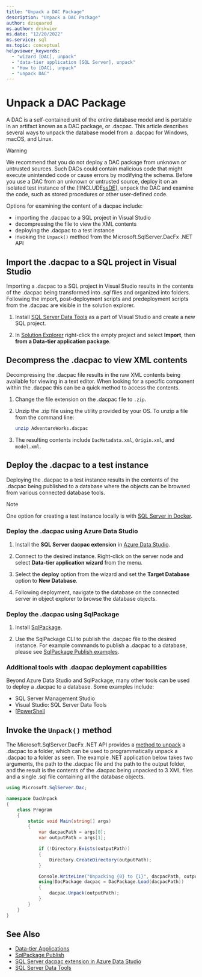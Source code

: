 ```yaml
---
title: "Unpack a DAC Package"
description: "Unpack a DAC Package"
author: dzsquared
ms.author: drskwier
ms.date: "12/20/2022"
ms.service: sql
ms.topic: conceptual
helpviewer_keywords:
  - "wizard [DAC], unpack"
  - "data-tier application [SQL Server], unpack"
  - "How to [DAC], unpack"
  - "unpack DAC"
---
```

# Unpack a DAC Package

A DAC is a self-contained unit of the entire database model and is portable in an artifact known as a DAC package, or .dacpac.  This article describes several ways to unpack the database model from a .dacpac for Windows, macOS, and Linux.

> [!WARNING]
> We recommend that you do not deploy a DAC package from unknown or untrusted sources. Such DACs could contain malicious code that might execute unintended code or cause errors by modifying the schema. Before you use a DAC from an unknown or untrusted source, deploy it on an isolated test instance of the [!INCLUDE[ssDE](../../includes/ssde-md.md)], unpack the DAC and examine the code, such as stored procedures or other user-defined code.

Options for examining the content of a dacpac include:

- importing the .dacpac to a SQL project in Visual Studio
- decompressing the file to view the XML contents
- deploying the .dacpac to a test instance
- invoking the `Unpack()` method from the Microsoft.SqlServer.DacFx .NET API

## Import the .dacpac to a SQL project in Visual Studio

Importing a .dacpac to a SQL project in Visual Studio results in the contents of the .dacpac being transformed into *.sql* files and organized into folders. Following the import, post-deployment scripts and predeployment scripts from the .dacpac are visible in the solution explorer.

1. Install [SQL Server Data Tools](../../ssdt/download-sql-server-data-tools-ssdt.md) as a part of Visual Studio and create a new SQL project.

2. In [Solution Explorer](/visualstudio/ide/use-solution-explorer) right-click the empty project and select **Import**, then **from a Data-tier application package**.

## Decompress the .dacpac to view XML contents

Decompressing the .dacpac file results in the raw XML contents being available for viewing in a text editor.  When looking for a specific component within the .dacpac this can be a quick method to access the contents.

1. Change the file extension on the .dacpac file to `.zip`.

2. Unzip the .zip file using the utility provided by your OS. To unzip a file from the command line:

    ```bash
    unzip AdventureWorks.dacpac
    ```

3. The resulting contents include `DacMetadata.xml`, `Origin.xml`, and `model.xml`.

## Deploy the .dacpac to a test instance

Deploying the .dacpac to a test instance results in the contents of the .dacpac being published to a database where the objects can be browsed from various connected database tools.

> [!NOTE]
> One option for creating a test instance locally is with [SQL Server in Docker](../../linux/quickstart-install-connect-docker.md#pullandrun2022).

### Deploy the .dacpac using Azure Data Studio

1. Install the **SQL Server dacpac extension** in [Azure Data Studio](../../azure-data-studio/extensions/sql-server-dacpac-extension.md).

2. Connect to the desired instance. Right-click on the server node and select **Data-tier application wizard** from the menu.

3. Select the **deploy** option from the wizard and set the **Target Database** option to **New Database**.

4. Following deployment, navigate to the database on the connected server in object explorer to browse the database objects.

### Deploy the .dacpac using SqlPackage

1. Install [SqlPackage](../../tools/sqlpackage/sqlpackage-download.md).

2. Use the SqlPackage CLI to publish the .dacpac file to the desired instance.  For example commands to publish a .dacpac to a database, please see [SqlPackage Publish examples](../../tools/sqlpackage/sqlpackage-publish.md#examples).

### Additional tools with .dacpac deployment capabilities

Beyond Azure Data Studio and SqlPackage, many other tools can be used to deploy a .dacpac to a database.  Some examples include:

- SQL Server Management Studio
- Visual Studio: SQL Server Data Tools
- [[PowerShell](deploy-a-data-tier-application.md#use-powershell)

## Invoke the `Unpack()` method

The Microsoft.SqlServer.DacFx .NET API provides a [method to unpack](/dotnet/api/microsoft.sqlserver.dac.dacpackage.unpack) a .dacpac to a folder, which can be used to programmatically unpack a .dacpac to a folder as seen. The example .NET application below takes two arguments, the path to the .dacpac file and the path to the output folder, and the result is the contents of the .dacpac being unpacked to 3 XML files and a single .sql file containing all the database objects.

```csharp
using Microsoft.SqlServer.Dac;

namespace DacUnpack
{
    class Program
    {
        static void Main(string[] args)
        {
            var dacpacPath = args[0];
            var outputPath = args[1];

            if (!Directory.Exists(outputPath))
            {
                Directory.CreateDirectory(outputPath);
            }

            Console.WriteLine("Unpacking {0} to {1}", dacpacPath, outputPath);
            using(DacPackage dacpac = DacPackage.Load(dacpacPath))
            {
                dacpac.Unpack(outputPath);
            }
        }
    }
}
```

## See Also

- [Data-tier Applications](../../relational-databases/data-tier-applications/data-tier-applications.md)
- [SqlPackage Publish](../../tools/sqlpackage/sqlpackage-publish.md)
- [SQL Server dacpac extension in Azure Data Studio](../../azure-data-studio/extensions/sql-server-dacpac-extension.md)
- [SQL Server Data Tools](../../ssdt/download-sql-server-data-tools-ssdt.md)